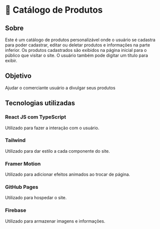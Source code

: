 # 🛒 Catálogo de Produtos

## Sobre
Este é um catálogo de produtos personalizável onde o usuário se cadastra para poder cadastrar, editar ou deletar produtos e informações na parte inferior. Os produtos cadastrados são exibidos na página inicial para o público que visitar o site. O usuário também pode digitar um título para exibir.

## Objetivo
Ajudar o comerciante usuário a divulgar seus produtos 

## Tecnologias utilizadas

### React JS com TypeScript
Utilizado para fazer a interação com o usuário.

### Tailwind
Utilizado para dar estilo a cada componente do site.

### Framer Motion
Utilizado para adicionar efeitos animados ao trocar de página.

### GitHub Pages
Utilizado para hospedar o site.

### Firebase
Utilizado para armazenar imagens e informações.




